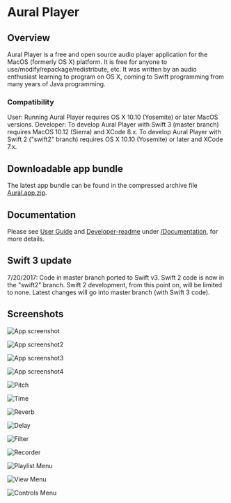 # Aural Player

## Overview

Aural Player is a free and open source audio player application for the MacOS (formerly OS X) platform. It is free for anyone to use/modify/repackage/redistribute, etc. It was written by an audio enthusiast learning to program on OS X, coming to Swift programming from many years of Java programming.

### Compatibility

User: Running Aural Player requires OS X 10.10 (Yosemite) or later MacOS versions.
Developer: To develop Aural Player with Swift 3 (master branch) requires MacOS 10.12 (Sierra) and XCode 8.x. To develop Aural Player with Swift 2 ("swift2" branch) requires OS X 10.10 (Yosemite) or later and XCode 7.x.

## Downloadable app bundle

The latest app bundle can be found in the compressed archive file [Aural.app.zip](https://github.com/maculateConception/aural-player/blob/master/Aural.app.zip?raw=true).

## Documentation

Please see [User Guide](https://github.com/maculateConception/aural-player/blob/master/Documentation/UserGuide.rtf?raw=true) and [Developer-readme](https://github.com/maculateConception/aural-player/blob/master/Documentation/Developer-readme.rtf?raw=true) under [/Documentation](/Documentation), for more details.

## Swift 3 update

7/20/2017: Code in master branch ported to Swift v3. Swift 2 code is now in the "swift2" branch. Swift 2 development, from this point on, will be limited to none. Latest changes will go into master branch (with Swift 3 code).

## Screenshots

![App screenshot](/Documentation/Screenshots/Aural.png?raw=true "App screenshot")

![App screenshot2](/Documentation/Screenshots/Aural-playlistOnly.png?raw=true "App screenshot2")

![App screenshot3](/Documentation/Screenshots/Aural-effectsOnly.png?raw=true "App screenshot3")

![App screenshot4](/Documentation/Screenshots/Aural-compact.png?raw=true "App screenshot4")

![Pitch](/Documentation/Screenshots/Pitch.png?raw=true "Pitch Shift")

![Time](/Documentation/Screenshots/Time.png?raw=true "Time Stretch")

![Reverb](/Documentation/Screenshots/Reverb.png?raw=true "Reverb")

![Delay](/Documentation/Screenshots/Delay.png?raw=true "Delay")

![Filter](/Documentation/Screenshots/Filter.png?raw=true "Filter")

![Recorder](/Documentation/Screenshots/Recorder.png?raw=true "Recorder")

![Playlist Menu](/Documentation/Screenshots/PlaylistMenu.png?raw=true "Playlist Menu")

![View Menu](/Documentation/Screenshots/ViewMenu.png?raw=true "View Menu")

![Controls Menu](/Documentation/Screenshots/ControlsMenu.png?raw=true "Controls Menu")
